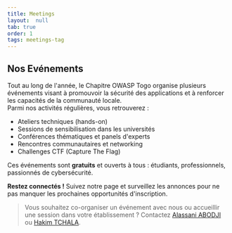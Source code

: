 ```yaml
---
title: Meetings
layout:  null
tab: true
order: 1
tags: meetings-tag
---
```


## Nos Evénements
Tout au long de l'année, le Chapitre OWASP Togo organise plusieurs événements visant à promouvoir la sécurité des applications et à renforcer les capacités de la communauté locale.  
Parmi nos activités régulières, vous retrouverez :

- Ateliers techniques (hands-on)
- Sessions de sensibilisation dans les universités
- Conférences thématiques et panels d'experts
- Rencontres communautaires et networking
- Challenges CTF (Capture The Flag)

Ces événements sont **gratuits** et ouverts à tous : étudiants, professionnels, passionnés de cybersécurité.

**Restez connectés !** Suivez notre page et surveillez les annonces pour ne pas manquer les prochaines opportunités d'inscription.

> Vous souhaitez co-organiser un événement avec nous ou accueillir une session dans votre établissement ? Contactez [Alassani ABODJI](mailto:alassani.abodji@owasp.org) ou [Hakim TCHALA](mailto:hakim.tchala@owasp.org).

